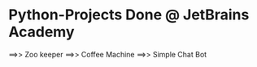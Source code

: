 # Python-Projects Done @ JetBrains Academy

==>> Zoo keeper
==>> Coffee Machine
==>> Simple Chat Bot
